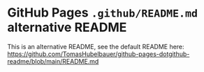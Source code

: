 # GitHub Pages `.github/README.md` alternative README

This is an alternative README, see the default README here:
https://github.com/TomasHubelbauer/github-pages-dotgithub-readme/blob/main/README.md
